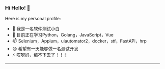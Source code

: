 ### Hi Hello! 👋

Here is my personal profile:

- 🔭 我是一名软件测试小白
- 🌱 目前正在学习Python，Golang，JavaScript，Vue
- 📫 Selenium，Appium，uiautomator2，docker，stf，FastAPI，hrp
- 😄 希望有一天能够做一名测试开发
- ⚡ 哎呀妈，编不下去了！！！
---
